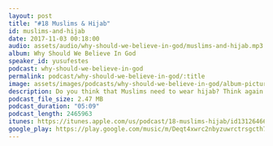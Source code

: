 ```yaml
---
layout: post
title: "#18 Muslims & Hijab"
id: muslims-and-hijab
date: 2017-11-03 00:18:00
audio: assets/audio/why-should-we-believe-in-god/muslims-and-hijab.mp3
album: Why Should We Believe In God
speaker_id: yusufestes
podcast: why-should-we-believe-in-god
permalink: podcast/why-should-we-believe-in-god/:title
image: assets/images/podcasts/why-should-we-believe-in-god/album-picture-small.jpg
description: Do you think that Muslims need to wear hijab? Think again.
podcast_file_size: 2.47 MB
podcast_duration: "05:09"
podcast_length: 2465963
itunes: https://itunes.apple.com/us/podcast/18-muslims-hijab/id1312646688?i=1000394707015
google_play: https://play.google.com/music/m/Deqt4xwrc2nbyzuwrctrsgcth7m?t=18_Muslims__Hijab-Why_Should_We_Believe_In_God
---
```

